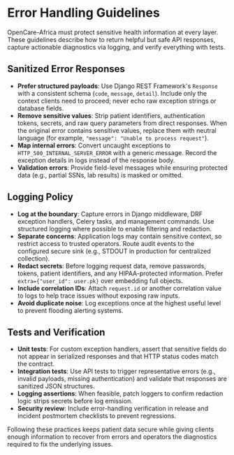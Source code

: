 # Error Handling Guidelines

OpenCare-Africa must protect sensitive health information at every layer.
These guidelines describe how to return helpful but safe API responses,
capture actionable diagnostics via logging, and verify everything with tests.

## Sanitized Error Responses

- **Prefer structured payloads**: Use Django REST Framework's `Response` with a
  consistent schema (`code`, `message`, `detail`). Include only the context
  clients need to proceed; never echo raw exception strings or database fields.
- **Remove sensitive values**: Strip patient identifiers, authentication
  tokens, secrets, and raw query parameters from direct responses. When the
  original error contains sensitive values, replace them with neutral language
  (for example, `"message": "Unable to process request"`).
- **Map internal errors**: Convert uncaught exceptions to `HTTP_500_INTERNAL_SERVER_ERROR`
  with a generic message. Record the exception details in logs instead of the
  response body.
- **Validation errors**: Provide field-level messages while ensuring protected
  data (e.g., partial SSNs, lab results) is masked or omitted.

## Logging Policy

- **Log at the boundary**: Capture errors in Django middleware, DRF exception
  handlers, Celery tasks, and management commands. Use structured logging where
  possible to enable filtering and redaction.
- **Separate concerns**: Application logs may contain sensitive context, so
  restrict access to trusted operators. Route audit events to the configured
  secure sink (e.g., STDOUT in production for centralized collection).
- **Redact secrets**: Before logging request data, remove passwords, tokens,
  patient identifiers, and any HIPAA-protected information. Prefer
  `extra={"user_id": user.pk}` over embedding full objects.
- **Include correlation IDs**: Attach `request.id` or another correlation value
  to logs to help trace issues without exposing raw inputs.
- **Avoid duplicate noise**: Log exceptions once at the highest useful level to
  prevent flooding alerting systems.

## Tests and Verification

- **Unit tests**: For custom exception handlers, assert that sensitive fields do
  not appear in serialized responses and that HTTP status codes match the
  contract.
- **Integration tests**: Use API tests to trigger representative errors (e.g.,
  invalid payloads, missing authentication) and validate that responses are
  sanitized JSON structures.
- **Logging assertions**: When feasible, patch loggers to confirm redaction
  logic strips secrets before log emission.
- **Security review**: Include error-handling verification in release and
  incident postmortem checklists to prevent regressions.

Following these practices keeps patient data secure while giving clients enough
information to recover from errors and operators the diagnostics required to fix
the underlying issues.
